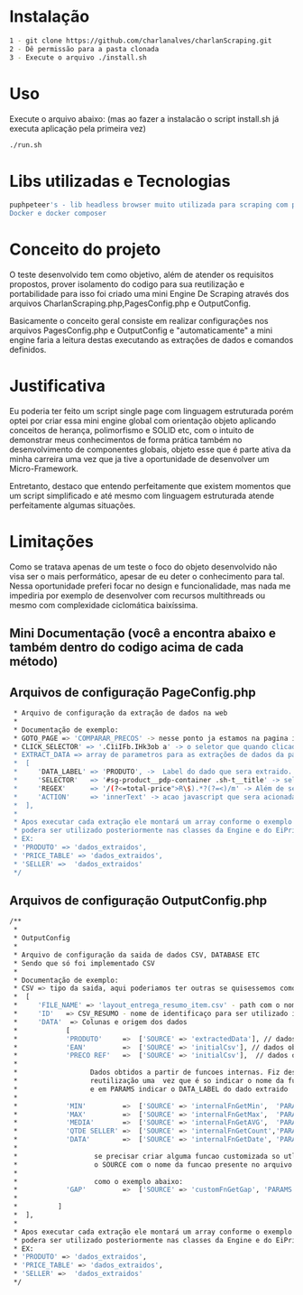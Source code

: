 # Instalação
```bash
1 - git clone https://github.com/charlanalves/charlanScraping.git
2 - Dê permissão para a pasta clonada 
3 - Execute o arquivo ./install.sh
```
# Uso
Execute o arquivo abaixo: (mas ao fazer a instalacão o script install.sh já executa aplicação pela primeira vez)
```bash
./run.sh
```

# Libs utilizadas e Tecnologias
```bash
puphpeteer's - lib headless browser muito utilizada para scraping com php - https://github.com/nesk/puphpeteer
Docker e docker composer 
```
# Conceito do projeto
O teste desenvolvido tem como objetivo, além de atender os requisitos propostos, prover isolamento do codigo para sua reutilização e portabilidade para isso foi criado uma mini Engine De Scraping através dos arquivos CharlanScraping.php,PagesConfig.php e OutputConfig. 

Basicamente o conceito geral consiste em realizar configurações nos arquivos PagesConfig.php e OutputConfig
e "automaticamente" a mini engine faria a leitura destas executando as extrações de dados e comandos definidos.

# Justificativa 
Eu poderia ter feito um script single page com linguagem estruturada porém optei por criar essa mini engine global com orientação objeto aplicando conceitos de herança, polimorfismo e SOLID etc, com o intuito de demonstrar meus conhecimentos de forma prática também no desenvolvimento de componentes globais, objeto esse que é parte ativa da minha carreira uma vez que ja tive a oportunidade de desenvolver um Micro-Framework.

Entretanto, destaco que entendo perfeitamente que existem momentos que um script simplificado e até mesmo com linguagem estruturada atende perfeitamente algumas situações.


# Limitações
Como se tratava apenas de um teste o foco do objeto desenvolvido não visa ser o mais performático, apesar de eu deter o conhecimento para tal. Nessa oportunidade preferi focar no design e funcionalidade, mas nada me impediria por exemplo de desenvolver com recursos multithreads ou mesmo com complexidade ciclomática baixíssima.



## Mini Documentação (você a encontra abaixo e também dentro do codigo acima de cada método)

## Arquivos de configuração PageConfig.php
```bash
 * Arquivo de configuração da extração de dados na web
 * 
 * Documentação de exemplo:
 * GOTO_PAGE => 'COMPARAR_PRECOS' -> nesse ponto ja estamos na pagina inicial  e definiremos um simples label para a proxima pagina (pode ser qualquer nome)
 * CLICK_SELECTOR' => '.C1iIFb.IHk3ob a' -> o seletor que quando clicado levará para pagina definida no GOTO_PAGE
 * EXTRACT_DATA => array de parametros para as extrações de dados da pagina do GOTO_PAGE
 *  [
 *     'DATA_LABEL' => 'PRODUTO', ->  Label do dado que sera extraido. Essa informacao podera ser recuperada pelo label posteriormente
 *     'SELECTOR'   => '#sg-product__pdp-container .sh-t__title' -> seletor css3 que será  utilizado para extracao 
 *     'REGEX'      => '/(?<=total-price">R\$).*?(?=<)/m' -> Além de seletores css3 é possivel utilizar um regex
 *     'ACTION'     => 'innerText' -> acao javascript que sera acionada apos selecinado                
 *  ],
 * 
 * Apos executar cada extração ele montará um array conforme o exemplo abaixo que 
 * podera ser utilizado posteriormente nas classes da Engine e do EiPriceScraping
 * EX: 
 * 'PRODUTO' => 'dados_extraidos',
 * 'PRICE_TABLE' => 'dados_extraidos',
 * 'SELLER' =>  'dados_extraidos'
 */
```

## Arquivos de configuração OutputConfig.php
```bash
/**
 *
 * OutputConfig
 * 
 * Arquivo de configuração da saida de dados CSV, DATABASE ETC
 * Sendo que só foi implementado CSV
 * 
 * Documentação de exemplo:
 * CSV => tipo da saida, aqui poderiamos ter outras se quisessemos como database e etc. * 
 *  [
 *     'FILE_NAME' => 'layout_entrega_resumo_item.csv' - path com o nome do arquivo
 *     'ID'   => CSV_RESUMO - nome de identificaço para ser utilizado internamente
 *     'DATA'  => Colunas e origem dos dados
 *            [
 *            'PRODUTO'     =>  ['SOURCE' => 'extractedData'], // dados obtidos atraves da extracao 
 *            'EAN'         =>  ['SOURCE' => 'initialCsv'], // dados obtidos direto do csv inicial
 *            'PRECO REF'   =>  ['SOURCE' => 'initialCsv'],  // dados obtidos direto do csv inicial 
 *             
 *                  Dados obtidos a partir de funcoes internas. Fiz dessa forma objetivando 
 *                  reutilização uma  vez que é so indicar o nome da funcao na chave SOURCE
 *                  e em PARAMS indicar o DATA_LABEL do dado extraido  
 * 
 *            'MIN'         =>  ['SOURCE' => 'internalFnGetMin',  'PARAMS' => 'PRICE_TABLE'],
 *            'MAX'         =>  ['SOURCE' => 'internalFnGetMax',  'PARAMS' => 'PRICE_TABLE'],
 *            'MEDIA'       =>  ['SOURCE' => 'internalFnGetAVG',  'PARAMS' => 'PRICE_TABLE'],
 *            'QTDE SELLER' =>  ['SOURCE' => 'internalFnGetCount','PARAMS' => 'SELLER'],
 *            'DATA'        =>  ['SOURCE' => 'internalFnGetDate', 'PARAMS' => 'd/m/Y'],
 *                 
 *                   se precisar criar alguma funcao customizada so utlizar 
 *                   o SOURCE com o nome da funcao presente no arquivo EiPriceScraping.php
 * 
 *                   como o exemplo abaixo:
 *            'GAP'         =>  ['SOURCE' => 'customFnGetGap', 'PARAMS' => 'PRICE_TABLE'],
 * 
 *          ]
 *  ],
 * 
 * Apos executar cada extração ele montará um array conforme o exemplo abaixo que 
 * podera ser utilizado posteriormente nas classes da Engine e do EiPriceScraping
 * EX: 
 * 'PRODUTO' => 'dados_extraidos',
 * 'PRICE_TABLE' => 'dados_extraidos',
 * 'SELLER' =>  'dados_extraidos'
 */
```

